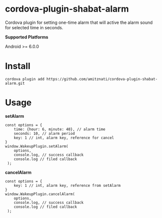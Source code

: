 # cordova-plugin-shabat-alarm

Cordova plugin for setting one-time alarm that will active the alarm sound for selected time in seconds.


**Supported Platforms**

Android >= 6.0.0

# Install

    cordova plugin add https://github.com/amitznati/cordova-plugin-shabat-alarm.git


# Usage

**setAlarm**

    const options = {
	    time: {hour: 6, minute: 40}, // alarm time
	    seconds: 10, // alarm period
	    key: 1 // int, alarm key, reference for cancel
    }
    window.WakeupPlugin.setAlarm(
	    options, 
	    console.log, // success callback 
	    console.log // filed callback
     ); 
  
  
**cancelAlarm**

    const options = {
	    key: 1 // int, alarm key, reference from setAlarm
    }
    window.WakeupPlugin.cancelAlarm(
	    options, 
	    console.log, // success callback 
	    console.log // filed callback
     );
